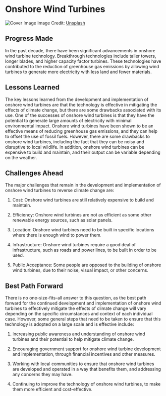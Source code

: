 # Onshore Wind Turbines

![Cover Image](https://images.unsplash.com/photo-1609182734343-4305e4a7271b?crop=entropy&cs=tinysrgb&fit=max&fm=jpg&ixid=Mnw0NDM1NTZ8MHwxfHNlYXJjaHwxfHxPbnNob3JlJTIwV2luZCUyMFR1cmJpbmVzfGVufDB8fHx8MTY4MzA2MjU5Nw&ixlib=rb-4.0.3&q=80&w=1080)
Image Credit: [Unsplash](https://unsplash.com/@hike_feel_film)

## Progress Made

In the past decade, there have been significant advancements in onshore wind turbine technology. Breakthrough technologies include taller towers, longer blades, and higher capacity factor turbines. These technologies have contributed to the reduction of greenhouse gas emissions by allowing wind turbines to generate more electricity with less land and fewer materials.

## Lessons Learned

The key lessons learned from the development and implementation of onshore wind turbines are that the technology is effective in mitigating the effects of climate change, but there are some drawbacks associated with its use. One of the successes of onshore wind turbines is that they have the potential to generate large amounts of electricity with minimal environmental impact. Onshore wind turbines have been shown to be an effective means of reducing greenhouse gas emissions, and they can help to offset the use of fossil fuels. However, there are some drawbacks to onshore wind turbines, including the fact that they can be noisy and disruptive to local wildlife. In addition, onshore wind turbines can be expensive to build and maintain, and their output can be variable depending on the weather.

## Challenges Ahead

The major challenges that remain in the development and implementation of onshore wind turbines to reverse climate change are:

1. Cost: Onshore wind turbines are still relatively expensive to build and maintain.

2. Efficiency: Onshore wind turbines are not as efficient as some other renewable energy sources, such as solar panels.

3. Location: Onshore wind turbines need to be built in specific locations where there is enough wind to power them.

4. Infrastructure: Onshore wind turbines require a good deal of infrastructure, such as roads and power lines, to be built in order to be used.

5. Public Acceptance: Some people are opposed to the building of onshore wind turbines, due to their noise, visual impact, or other concerns.

## Best Path Forward

There is no one-size-fits-all answer to this question, as the best path forward for the continued development and implementation of onshore wind turbines to effectively mitigate the effects of climate change will vary depending on the specific circumstances and context of each individual case. However, some general steps that need to be taken to ensure that this technology is adopted on a large scale and is effective include:

1. Increasing public awareness and understanding of onshore wind turbines and their potential to help mitigate climate change.

2. Encouraging government support for onshore wind turbine development and implementation, through financial incentives and other measures.

3. Working with local communities to ensure that onshore wind turbines are developed and operated in a way that benefits them, and addressing any concerns they may have.

4. Continuing to improve the technology of onshore wind turbines, to make them more efficient and cost-effective.
